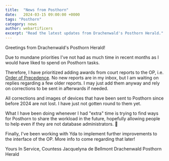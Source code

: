 ```yaml
---
title:  "News from Posthorn"
date:   2024-03-15 09:00:00 +0000
tags: "Posthorn"
category: news
author: webartificers
excerpt: "Read the latest updates from Drachenwald's Posthorn Herald."
---
```


Greetings from Drachenwald's Posthorn Herald!

Due to mundane priorities I've not had as much time in recent months as I would have liked to spend on Posthorn tasks.

Therefore, I have prioritized adding awards from court reports to the OP, i.e. [Order of Precedence](https://drachenwald.sca.org/events/calendar/#/insulae-draconis-dun-in-mara/2024-04-05/spring-crown-2024). No new reports are in my inbox, but I am waiting on replies regarding a few older reports. I may just add them anyway and rely on corrections to be sent in afterwards if needed.

All corrections and images of devices that have been sent to Posthorn since before 2024 are not lost. I have just not gotten round to them yet.

What I have been doing whenever I had "extra" time is trying to find ways for Posthorn to share the workload in the future, hopefully allowing people to help even if they are not database administrators. 🙂

Finally, I've been working with Yda to implement further improvements to the interface of the OP. More info to come regarding that later!

Yours In Service,
Countess Jacquelyna de Bellmont
Drachenwald Posthorn Herald